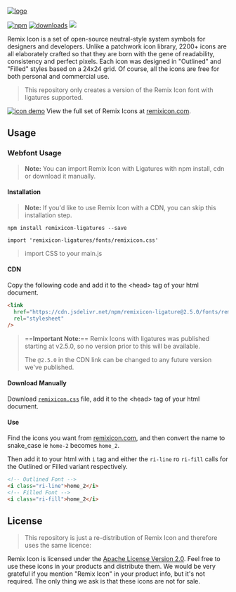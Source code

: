 [![logo](http://cdn.remixicon.com/logo-github.svg)](https://remixicon.com)

[![npm](https://img.shields.io/npm/v/remixicon.svg?labelColor=4A4A4A&color=006AFF&style=flat-square)](https://www.npmjs.com/package/remixicon-ligatures)
[![downloads](https://img.shields.io/npm/dt/remixicon.svg?labelColor=4A4A4A&color=23AF5F&style=flat-square)](https://www.npmjs.com/package/remixicon-ligatures)
[![](https://data.jsdelivr.com/v1/package/npm/remixicon-ligatures/badge)](https://www.jsdelivr.com/package/npm/remixicon-ligatures)

Remix Icon is a set of open-source neutral-style system symbols for designers and developers. Unlike a patchwork icon library, 2200+ icons are all elaborately crafted so that they are born with the gene of readability, consistency and perfect pixels. Each icon was designed in "Outlined" and "Filled" styles based on a 24x24 grid. Of course, all the icons are free for both personal and commercial use.

> This repository only creates a version of the Remix Icon font with ligatures supported.

[![icon demo](http://cdn.remixicon.com/preview.svg)](https://remixicon.com)
View the full set of Remix Icons at [remixicon.com](https://remixicon.com).

## Usage

### Webfont Usage

> **Note:** You can import Remix Icon with Ligatures with npm install, cdn or download it manually.

#### Installation

> **Note:** If you'd like to use Remix Icon with a CDN, you can skip this installation step.

```
npm install remixicon-ligatures --save
```

```
import 'remixicon-ligatures/fonts/remixicon.css'
```

> import CSS to your main.js

#### CDN

Copy the following code and add it to the &lt;head&gt; tag of your html document.

```html
<link
  href="https://cdn.jsdelivr.net/npm/remixicon-ligature@2.5.0/fonts/remixicon.css"
  rel="stylesheet"
/>
```

> ==**Important Note:**== Remix Icons with ligatures was published starting at v2.5.0, so no version prior to this will be available.
>
> The `@2.5.0` in the CDN link can be changed to any future version we've published.

#### Download Manually

Download [`remixicon.css`](https://cdn.jsdelivr.net/npm/remixicon-ligatures@2.5.0/fonts/remixicon.css) file, add it to the &lt;head&gt; tag of your html document.

#### Use

Find the icons you want from [remixicon.com](https://remixicon.com), and then convert the name to snake_case ie `home-2` becomes `home_2`.

Then add it to your html with `i` tag and either the `ri-line` ro `ri-fill` calls for the Outlined or Filled variant respectively.

```html
<!-- Outlined Font -->
<i class="ri-line">home_2</i>
<!-- Filled Font -->
<i class="ri-fill">home_2</i>
```

## License

> This repository is just a re-distribution of Remix Icon and therefore uses the same licence:

Remix Icon is licensed under the [Apache License Version 2.0](https://github.com/Remix-Design/remixicon/blob/master/License). Feel free to use these icons in your products and distribute them. We would be very grateful if you mention "Remix Icon" in your product info, but it's not required. The only thing we ask is that these icons are not for sale.
